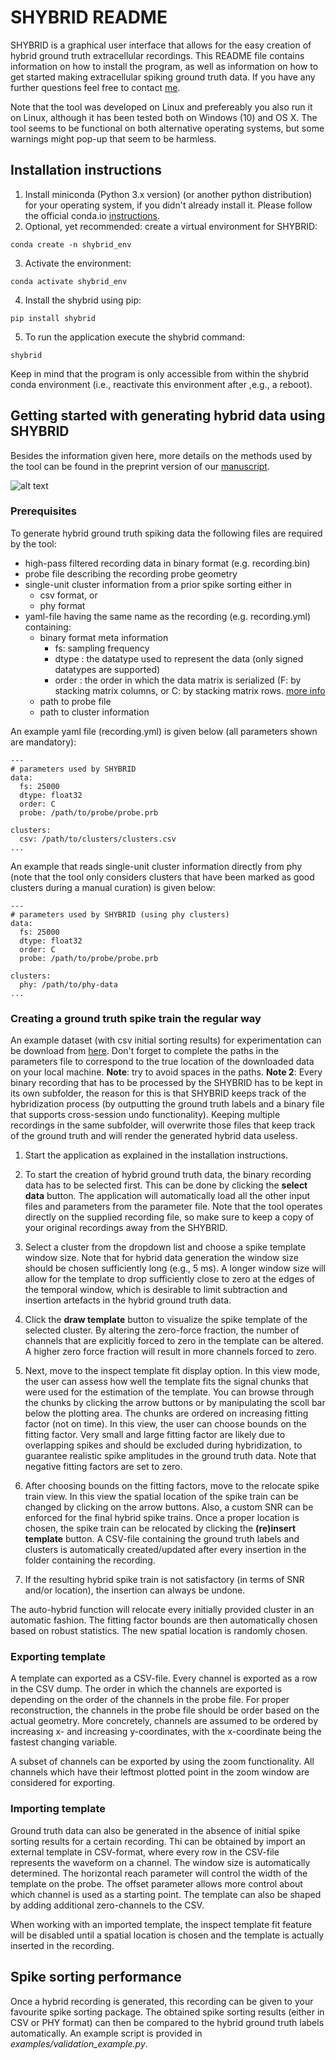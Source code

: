 # SHYBRID README
SHYBRID is a graphical user interface that allows for the easy creation of hybrid ground truth extracellular recordings. This README file contains information on how to install the program, as well as information on how to get started making extracellular spiking ground truth data. If you have any further questions feel free to contact [me](mailto:jasper.wouters@esat.kuleuven.be).

Note that the tool was developed on Linux and prefereably you also run it on Linux, although it has been tested both on Windows (10) and OS X. The tool seems to be functional on both alternative operating systems, but some warnings might pop-up that seem to be harmless.

## Installation instructions
1. Install miniconda (Python 3.x version) (or another python distribution) for your operating system, if you didn't already install it. Please follow the official conda.io [instructions](https://conda.io/projects/conda/en/latest/user-guide/install/).
2. Optional, yet recommended: create a virtual environment for SHYBRID:
```
conda create -n shybrid_env
```
3. Activate the environment:
```
conda activate shybrid_env
```
4. Install the shybrid using pip:
```
pip install shybrid
```
5. To run the application execute the shybrid command:
```
shybrid
```

Keep in mind that the program is only accessible from within the shybrid conda environment (i.e., reactivate this environment after ,e.g., a reboot).

## Getting started with generating hybrid data using SHYBRID
Besides the information given here, more details on the methods used by the tool can be found in the preprint version of our [manuscript](http://biorxiv.org/cgi/content/short/734061v1).

![alt text](img/screenshot.png "inspecting a template fit")

### Prerequisites
To generate hybrid ground truth spiking data the following files are required by the tool:

* high-pass filtered recording data in binary format (e.g. recording.bin)
* probe file describing the recording probe geometry
* single-unit cluster information from a prior spike sorting either in
	* csv format, or
	* phy format
* yaml-file having the same name as the recording (e.g. recording.yml) containing:
	* binary format meta information
		* fs: sampling frequency
		* dtype : the datatype used to represent the data (only signed datatypes are supported)
		* order : the order in which the data matrix is serialized (F: by stacking matrix columns, or C: by stacking matrix rows. [more info](https://en.wikipedia.org/wiki/Row-_and_column-major_order)
	* path to probe file
	* path to cluster information

An example yaml file (recording.yml) is given below (all parameters shown are mandatory):

```
---
# parameters used by SHYBRID
data:
  fs: 25000
  dtype: float32
  order: C
  probe: /path/to/probe/probe.prb

clusters:
  csv: /path/to/clusters/clusters.csv
...
```
An example that reads single-unit cluster information directly from phy (note that the tool only considers clusters that have been marked as good clusters during a manual curation) is given below:

```
---
# parameters used by SHYBRID (using phy clusters)
data:
  fs: 25000
  dtype: float32
  order: C
  probe: /path/to/probe/probe.prb

clusters:
  phy: /path/to/phy-data
...
```

### Creating a ground truth spike train the regular way
An example dataset (with csv initial sorting results) for experimentation can be download from [here](https://cloud.esat.kuleuven.be/index.php/s/iW9gtkibJknCpos). Don't forget to complete the paths in the parameters file to correspond to the true location of the downloaded data on your local machine. __Note__: try to avoid spaces in the paths. __Note 2__: Every binary recording that has to be processed by the SHYBRID has to be kept in its own subfolder, the reason for this is that SHYBRID keeps track of the hybridization process (by outputting the ground truth labels and a binary file that supports cross-session undo functionality). Keeping multiple recordings in the same subfolder, will overwrite those files that keep track of the ground truth and will render the generated hybrid data useless.

1. Start the application as explained in the installation instructions.

2. To start the creation of hybrid ground truth data, the binary recording data has to be selected first. This can be done by clicking the __select data__ button. The application will automatically load all the other input files and parameters from the parameter file. Note that the tool operates directly on the supplied recording file, so make sure to keep a copy of your original recordings away from the SHYBRID.

3. Select a cluster from the dropdown list and choose a spike template window size. Note that for hybrid data generation the window size should be chosen sufficiently long (e.g., 5 ms). A longer window size will allow for the template to drop sufficiently close to zero at the edges of the temporal window, which is desirable to limit subtraction and insertion artefacts in the hybrid ground truth data.

4. Click the __draw template__ button to visualize the spike template of the selected cluster. By altering the zero-force fraction, the number of channels that are explicitly forced to zero in the template can be altered. A higher zero force fraction will result in more channels forced to zero.

5. Next, move to the inspect template fit display option. In this view mode, the user can assess how well the template fits the signal chunks that were used for the estimation of the template. You can browse through the chunks by clicking the arrow buttons or by manipulating the scoll bar below the plotting area. The chunks are ordered on increasing fitting factor (not on time). In this view, the user can choose bounds on the fitting factor. Very small and large fitting factor are likely due to overlapping spikes and should be excluded during hybridization, to guarantee realistic spike amplitudes in the ground truth data. Note that negative fitting factors are set to zero.

6. After choosing bounds on the fitting factors, move to the relocate spike train view. In this view the spatial location of the spike train can be changed by clicking on the arrow buttons. Also, a custom SNR can be enforced for the final hybrid spike trains. Once a proper location is chosen, the spike train can be relocated by clicking the __(re)insert template__ button. A CSV-file containing the ground truth labels and clusters is automatically created/updated after every insertion in the folder containing the recording.

7. If the resulting hybrid spike train is not satisfactory (in terms of SNR and/or location), the insertion can always be undone.

The auto-hybrid function will relocate every initially provided cluster in an automatic fashion. The fitting factor bounds are then automatically chosen based on robust statistics. The new spatial location is randomly chosen.

### Exporting template
A template can exported as a CSV-file. Every channel is exported as a row in the CSV dump. The order in which the channels are exported is depending on the order of the channels in the probe file. For proper reconstruction, the channels in the probe file should be order based on the actual geometry. More concretely, channels are assumed to be ordered by increasing x- and increasing y-coordinates, with the x-coordinate being the fastest changing variable.

A subset of channels can be exported by using the zoom functionality. All channels which have their leftmost plotted point in the zoom window are considered for exporting.

### Importing template
Ground truth data can also be generated in the absence of initial spike sorting results for a certain recording. Thi can be obtained by import an external template in CSV-format, where every row in the CSV-file represents the waveform on a channel. The window size is automatically determined. The horizontal reach parameter will control the width of the template on the probe. The offset parameter allows more control about which channel is used as a starting point. The template can also be shaped by adding additional zero-channels to the CSV.

When working with an imported template, the inspect template fit feature will be disabled until a spatial location is chosen and the template is actually inserted in the recording.

## Spike sorting performance
Once a hybrid recording is generated, this recording can be given to your favourite spike sorting package. The obtained spike sorting results (either in CSV or PHY format) can then be compared to the hybrid ground truth labels automatically.  An example script is provided in *examples/validation_example.py*.
